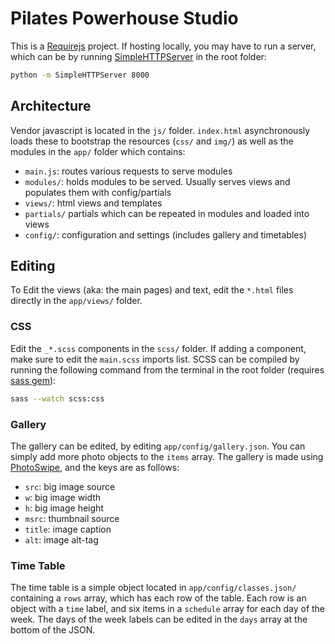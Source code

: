 # Pilates Powerhouse Studio

This is a [Requirejs](http://requirejs.org/) project. If hosting locally, you may have to run a server, which can be by running [SimpleHTTPServer](https://docs.python.org/2/library/simplehttpserver.html) in the root folder:

```bash
python -m SimpleHTTPServer 8000
```

## Architecture

Vendor javascript is located in the `js/` folder. `index.html` asynchronously loads these to bootstrap the resources (`css/` and `img/`) as well as the modules in the `app/` folder which contains:

* `main.js`: routes various requests to serve modules
* `modules/`: holds modules to be served. Usually serves views and populates them with config/partials
* `views/`: html views and templates
* `partials/` partials which can be repeated in modules and loaded into views
* `config/`: configuration and settings (includes gallery and timetables)

## Editing

To Edit the views (aka: the main pages) and text, edit the `*.html` files directly in the `app/views/` folder. 

### CSS

Edit the `_*.scss` components in the `scss/` folder. If adding a component, make sure to edit the `main.scss` imports list. SCSS can be compiled by running the following command from the terminal in the root folder (requires [sass gem](https://rubygems.org/gems/sass)):

```bash
sass --watch scss:css
```

### Gallery

The gallery can be edited, by editing `app/config/gallery.json`. You can simply add more photo objects to the `items` array. The gallery is made using [PhotoSwipe](http://photoswipe.com/), and the keys are as follows:

* `src`: big image source
* `w`: big image width
* `h`: big image height
* `msrc`: thumbnail source
* `title`: image caption
* `alt`: image alt-tag

### Time Table

The time table is a simple object located in `app/config/classes.json/` containing a `rows` array, which has each row of the table. Each row is an object with a `time` label, and six items in a `schedule` array for each day of the week. The days of the week labels can be edited in the `days` array at the bottom of the JSON.
